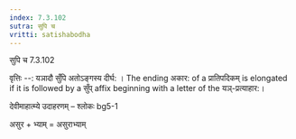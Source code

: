 ```yaml
---
index: 7.3.102
sutra: सुपि च
vritti: satishabodha
---
```



 सुपि च 7.3.102 


वृत्तिः --: यञादौ सुँपि अतोऽङ्गस्य दीर्घ: । The ending अकार: of a प्रातिपदिकम् is elongated if it is followed by a सुँप् affix beginning with a letter of the यञ्-प्रत्याहार:। 


देवीमाहात्म्ये उदाहरणम् – श्लोकः bg5-1 


असुर + भ्याम् = असुराभ्याम् 


